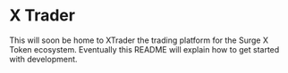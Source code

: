 # X Trader 

This will soon be home to XTrader the trading platform for the Surge X Token ecosystem. Eventually this
README will explain how to get started with development. 
